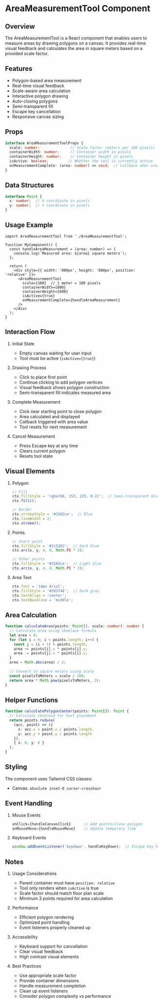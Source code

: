 # AreaMeasurementTool Component

## Overview
The AreaMeasurementTool is a React component that enables users to measure areas by drawing polygons on a canvas. It provides real-time visual feedback and calculates the area in square meters based on a provided scale factor.

## Features
- Polygon-based area measurement
- Real-time visual feedback
- Scale-aware area calculation
- Interactive polygon drawing
- Auto-closing polygons
- Semi-transparent fill
- Escape key cancellation
- Responsive canvas sizing

## Props

```typescript
interface AreaMeasurementToolProps {
  scale: number;              // Scale factor (meters per 100 pixels)
  containerWidth: number;     // Container width in pixels
  containerHeight: number;    // Container height in pixels
  isActive: boolean;         // Whether the tool is currently active
  onMeasurementComplete: (area: number) => void;  // Callback when area measurement is complete
}
```

## Data Structures

```typescript
interface Point {
  x: number;  // X coordinate in pixels
  y: number;  // Y coordinate in pixels
}
```

## Usage Example

```tsx
import AreaMeasurementTool from './AreaMeasurementTool';

function MyComponent() {
  const handleAreaMeasurement = (area: number) => {
    console.log(`Measured area: ${area} square meters`);
  };

  return (
    <div style={{ width: '800px', height: '600px', position: 'relative' }}>
      <AreaMeasurementTool
        scale={100}  // 1 meter = 100 pixels
        containerWidth={800}
        containerHeight={600}
        isActive={true}
        onMeasurementComplete={handleAreaMeasurement}
      />
    </div>
  );
}
```

## Interaction Flow

1. Initial State
   - Empty canvas waiting for user input
   - Tool must be active (`isActive={true}`)

2. Drawing Process
   - Click to place first point
   - Continue clicking to add polygon vertices
   - Visual feedback shows polygon construction
   - Semi-transparent fill indicates measured area

3. Complete Measurement
   - Click near starting point to close polygon
   - Area calculated and displayed
   - Callback triggered with area value
   - Tool resets for next measurement

4. Cancel Measurement
   - Press Escape key at any time
   - Clears current polygon
   - Resets tool state

## Visual Elements

1. Polygon
   ```typescript
   // Fill
   ctx.fillStyle = 'rgba(66, 153, 225, 0.2)';  // Semi-transparent blue
   ctx.fill();

   // Border
   ctx.strokeStyle = '#3182ce';  // Blue
   ctx.lineWidth = 2;
   ctx.stroke();
   ```

2. Points
   ```typescript
   // Start point
   ctx.fillStyle = '#2c5282';  // Dark blue
   ctx.arc(x, y, 4, 0, Math.PI * 2);

   // Other points
   ctx.fillStyle = '#3182ce';  // Light blue
   ctx.arc(x, y, 4, 0, Math.PI * 2);
   ```

3. Area Text
   ```typescript
   ctx.font = '14px Arial';
   ctx.fillStyle = '#2d3748';  // Dark gray
   ctx.textAlign = 'center';
   ctx.textBaseline = 'middle';
   ```

## Area Calculation

```typescript
function calculateArea(points: Point[], scale: number): number {
  // Calculate area using shoelace formula
  let area = 0;
  for (let i = 0; i < points.length; i++) {
    const j = (i + 1) % points.length;
    area += points[i].x * points[j].y;
    area -= points[j].x * points[i].y;
  }
  area = Math.abs(area) / 2;
  
  // Convert to square meters using scale
  const pixelsToMeters = scale / 100;
  return area * Math.pow(pixelsToMeters, 2);
}
```

## Helper Functions

```typescript
function calculatePolygonCenter(points: Point[]): Point {
  // Calculate centroid for text placement
  return points.reduce(
    (acc, point) => ({
      x: acc.x + point.x / points.length,
      y: acc.y + point.y / points.length
    }),
    { x: 0, y: 0 }
  );
}
```

## Styling

The component uses Tailwind CSS classes:
- Canvas: `absolute inset-0 cursor-crosshair`

## Event Handling

1. Mouse Events
   ```typescript
   onClick={handleCanvasClick}      // Add points/close polygon
   onMouseMove={handleMouseMove}    // Update temporary line
   ```

2. Keyboard Events
   ```typescript
   window.addEventListener('keydown', handleKeyDown);  // Escape key handling
   ```

## Notes

1. Usage Considerations
   - Parent container must have `position: relative`
   - Tool only renders when `isActive` is true
   - Scale factor should match floor plan scale
   - Minimum 3 points required for area calculation

2. Performance
   - Efficient polygon rendering
   - Optimized point handling
   - Event listeners properly cleaned up

3. Accessibility
   - Keyboard support for cancellation
   - Clear visual feedback
   - High contrast visual elements

4. Best Practices
   - Use appropriate scale factor
   - Provide container dimensions
   - Handle measurement completion
   - Clean up event listeners
   - Consider polygon complexity vs performance
